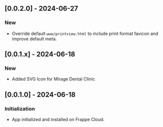 ## [0.0.2.0] - 2024-06-27
### New
- Override default `www/printview.html` to include print format favicon and improve default meta.

## [0.0.1.x] - 2024-06-18
### New
- Added SVG Icon for Mirage Dental Clinic

## [0.0.1.0] - 2024-06-18
### Initialization
- App initialized and installed on Frappe Cloud.